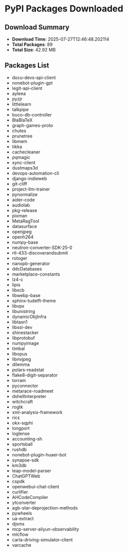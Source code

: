 # PyPI Packages Downloaded

## Download Summary
- **Download Time**: 2025-07-27T12:46:48.202114
- **Total Packages**: 89
- **Total Size**: 42.92 MB

## Packages List
- docu-devs-api-client
- nonebot-plugin-gpt
- legit-api-client
- ayleea
- pyzjr
- littlelearn
- talkpipe
- buco-db-controller
- BlaBlaTeX
- graph-games-proto
- chutes
- prunetree
- libmem
- tikka
- cachecleaner
- pqmagic
- xync-client
- dustmaps3d
- devops-automation-cli
- django-indieweb
- git-cliff
- project-llm-trainer
- pynormalize
- aider-code
- audiolab
- pkg-release
- pixman
- MetaRagTool
- datasurface
- openjpeg
- openh264
- numpy-base
- neutron-converter-SDK-25-0
- rtl-433-discoverandsubmit
- rotoger
- nanopb-generator
- ddcDatabases
- marketplace-constants
- lz4-c
- lipis
- libxcb
- libwebp-base
- sphinx-tudelft-theme
- libvpx
- libunistring
- dynamicObjInfra
- libtasn1
- libssl-dev
- shinestacker
- libprotobuf
- numpyimage
- timbal
- libopus
- libnvjpeg
- dilemma
- polars-readstat
- flake8-digit-separator
- torram
- pyconnector
- metarace-roadmeet
- dshellInterpreter
- witchcraft
- rogtk
- xml-analysis-framework
- rics
- okx-sqphi
- longport
- loglense
- accounting-sh
- sportsball
- rushdb
- nonebot-plugin-huaer-bot
- synapse-sdk
- km3db
- leap-model-parser
- ChatGPTWeb
- cspdk
- openwebui-chat-client
- curlifier
- AHCodeCompiler
- ytconverter
- agb-star-deprojection-methods
- pywheels
- ua-extract
- djsms
- mcp-server-aliyun-observability
- mlcflow
- carla-driving-simulator-client
- varcache
